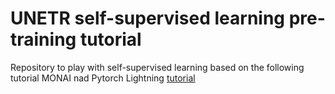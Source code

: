 # UNETR self-supervised learning pre-training tutorial 
Repository  to play with self-supervised learning based on the following tutorial MONAI nad Pytorch Lightning [tutorial](https://github.com/Project-MONAI/tutorials/tree/main/self_supervised_pretraining)
